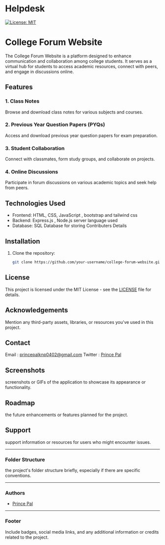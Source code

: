 # Helpdesk

[![License: MIT](https://img.shields.io/badge/License-MIT-yellow.svg)](https://opensource.org/licenses/MIT)

# College Forum Website

The College Forum Website is a platform designed to enhance communication and collaboration among college students. It serves as a virtual hub for students to access academic resources, connect with peers, and engage in discussions online.

## Features

### 1. Class Notes
Browse and download class notes for various subjects and courses.

### 2. Previous Year Question Papers (PYQs)
Access and download previous year question papers for exam preparation.

### 3. Student Collaboration
Connect with classmates, form study groups, and collaborate on projects.

### 4. Online Discussions
Participate in forum discussions on various academic topics and seek help from peers.

## Technologies Used

- Frontend: HTML, CSS, JavaScript , bootstrap and tailwind css
- Backend: Express.js , Node.js server language used
- Database: SQL Database for storing Contributers Details

## Installation

1. Clone the repository:
   ```bash
   git clone https://github.com/your-username/college-forum-website.git

## License

This project is licensed under the MIT License - see the [LICENSE](LICENSE) file for details.

## Acknowledgements

Mention any third-party assets, libraries, or resources you've used in this project.

## Contact

Email : [princepalknp0402@gmail.com](princepalknp0402@gmail.com)
Twitter : [Prince Pal](https://twitter.com/princepaul_29_4)

## Screenshots

screenshots or GIFs of the application to showcase its appearance or functionality.

## Roadmap

the future enhancements or features planned for the project.

## Support

support information or resources for users who might encounter issues.

---

### Folder Structure

the project's folder structure briefly, especially if there are specific conventions.

---

### Authors

- [Prince Pal](https://www.linkedin.com/in/theprince29/)

---

### Footer

Include badges, social media links, and any additional information or credits related to the project.

